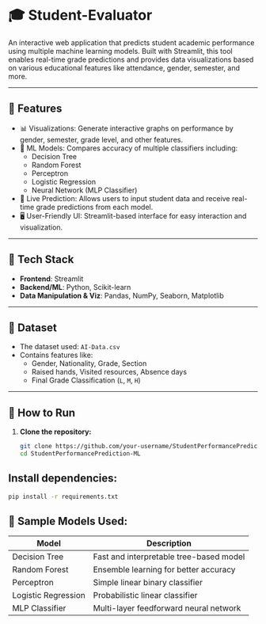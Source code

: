 # 🎓 Student-Evaluator


An interactive web application that predicts student academic performance using multiple machine learning models. Built with Streamlit, this tool enables real-time grade predictions and provides data visualizations based on various educational features like attendance, gender, semester, and more.

---

## 📌 Features

- 📊 Visualizations: Generate interactive graphs on performance by gender, semester, grade level, and other features.
- 🤖 ML Models: Compares accuracy of multiple classifiers including:
  - Decision Tree
  - Random Forest
  - Perceptron
  - Logistic Regression
  - Neural Network (MLP Classifier)
- 🧠 Live Prediction: Allows users to input student data and receive real-time grade predictions from each model.
- 🖥️ User-Friendly UI: Streamlit-based interface for easy interaction and visualization.

---

## 🧰 Tech Stack

- **Frontend**: Streamlit  
- **Backend/ML**: Python, Scikit-learn  
- **Data Manipulation & Viz**: Pandas, NumPy, Seaborn, Matplotlib

---

## 📁 Dataset

- The dataset used: `AI-Data.csv`
- Contains features like:
  - Gender, Nationality, Grade, Section
  - Raised hands, Visited resources, Absence days
  - Final Grade Classification (`L`, `M`, `H`)

---

## 🚀 How to Run

1. **Clone the repository:**
   ```bash
   git clone https://github.com/your-username/StudentPerformancePrediction-ML.git
   cd StudentPerformancePrediction-ML

## Install dependencies:
   ```bash
   pip install -r requirements.txt
   ```
## 🧪 Sample Models Used:

| Model               | Description                              |
|---------------------|------------------------------------------|
| Decision Tree       | Fast and interpretable tree-based model  |
| Random Forest       | Ensemble learning for better accuracy    |
| Perceptron          | Simple linear binary classifier          |
| Logistic Regression | Probabilistic linear classifier          |
| MLP Classifier      | Multi-layer feedforward neural network   |


